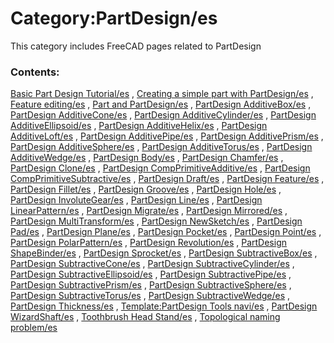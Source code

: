 # Category:PartDesign/es
This category includes FreeCAD pages related to PartDesign

### Contents:

[Basic Part Design Tutorial/es](Basic_Part_Design_Tutorial/es.md) , [Creating a simple part with PartDesign/es](Creating_a_simple_part_with_PartDesign/es.md) , [Feature editing/es](Feature_editing/es.md) , [Part and PartDesign/es](Part_and_PartDesign/es.md) , [PartDesign AdditiveBox/es](PartDesign_AdditiveBox/es.md) , [PartDesign AdditiveCone/es](PartDesign_AdditiveCone/es.md) , [PartDesign AdditiveCylinder/es](PartDesign_AdditiveCylinder/es.md) , [PartDesign AdditiveEllipsoid/es](PartDesign_AdditiveEllipsoid/es.md) , [PartDesign AdditiveHelix/es](PartDesign_AdditiveHelix/es.md) , [PartDesign AdditiveLoft/es](PartDesign_AdditiveLoft/es.md) , [PartDesign AdditivePipe/es](PartDesign_AdditivePipe/es.md) , [PartDesign AdditivePrism/es](PartDesign_AdditivePrism/es.md) , [PartDesign AdditiveSphere/es](PartDesign_AdditiveSphere/es.md) , [PartDesign AdditiveTorus/es](PartDesign_AdditiveTorus/es.md) , [PartDesign AdditiveWedge/es](PartDesign_AdditiveWedge/es.md) , [PartDesign Body/es](PartDesign_Body/es.md) , [PartDesign Chamfer/es](PartDesign_Chamfer/es.md) , [PartDesign Clone/es](PartDesign_Clone/es.md) , [PartDesign CompPrimitiveAdditive/es](PartDesign_CompPrimitiveAdditive/es.md) , [PartDesign CompPrimitiveSubtractive/es](PartDesign_CompPrimitiveSubtractive/es.md) , [PartDesign Draft/es](PartDesign_Draft/es.md) , [PartDesign Feature/es](PartDesign_Feature/es.md) , [PartDesign Fillet/es](PartDesign_Fillet/es.md) , [PartDesign Groove/es](PartDesign_Groove/es.md) , [PartDesign Hole/es](PartDesign_Hole/es.md) , [PartDesign InvoluteGear/es](PartDesign_InvoluteGear/es.md) , [PartDesign Line/es](PartDesign_Line/es.md) , [PartDesign LinearPattern/es](PartDesign_LinearPattern/es.md) , [PartDesign Migrate/es](PartDesign_Migrate/es.md) , [PartDesign Mirrored/es](PartDesign_Mirrored/es.md) , [PartDesign MultiTransform/es](PartDesign_MultiTransform/es.md) , [PartDesign NewSketch/es](PartDesign_NewSketch/es.md) , [PartDesign Pad/es](PartDesign_Pad/es.md) , [PartDesign Plane/es](PartDesign_Plane/es.md) , [PartDesign Pocket/es](PartDesign_Pocket/es.md) , [PartDesign Point/es](PartDesign_Point/es.md) , [PartDesign PolarPattern/es](PartDesign_PolarPattern/es.md) , [PartDesign Revolution/es](PartDesign_Revolution/es.md) , [PartDesign ShapeBinder/es](PartDesign_ShapeBinder/es.md) , [PartDesign Sprocket/es](PartDesign_Sprocket/es.md) , [PartDesign SubtractiveBox/es](PartDesign_SubtractiveBox/es.md) , [PartDesign SubtractiveCone/es](PartDesign_SubtractiveCone/es.md) , [PartDesign SubtractiveCylinder/es](PartDesign_SubtractiveCylinder/es.md) , [PartDesign SubtractiveEllipsoid/es](PartDesign_SubtractiveEllipsoid/es.md) , [PartDesign SubtractivePipe/es](PartDesign_SubtractivePipe/es.md) , [PartDesign SubtractivePrism/es](PartDesign_SubtractivePrism/es.md) , [PartDesign SubtractiveSphere/es](PartDesign_SubtractiveSphere/es.md) , [PartDesign SubtractiveTorus/es](PartDesign_SubtractiveTorus/es.md) , [PartDesign SubtractiveWedge/es](PartDesign_SubtractiveWedge/es.md) , [PartDesign Thickness/es](PartDesign_Thickness/es.md) , [Template:PartDesign Tools navi/es](Template:PartDesign_Tools_navi/es.md) , [PartDesign WizardShaft/es](PartDesign_WizardShaft/es.md) , [Toothbrush Head Stand/es](Toothbrush_Head_Stand/es.md) , [Topological naming problem/es](Topological_naming_problem/es.md)
